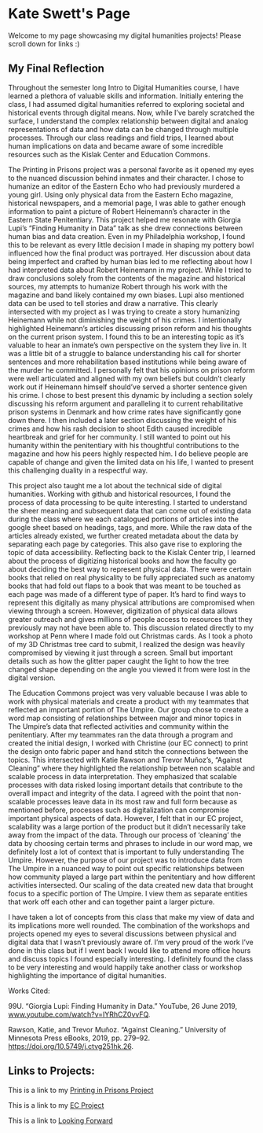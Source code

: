 
# Kate Swett's Page

Welcome to my page showcasing my digital humanities projects!
Please scroll down for links :)

## My Final Reflection

Throughout the semester long Intro to Digital Humanities course, I have learned a plethora of valuable skills and information. Initially entering the class, I had assumed digital humanities referred to exploring societal and historical events through digital means. Now, while I’ve barely scratched the surface, I understand the complex relationship between digital and analog representations of data and how data can be changed through multiple processes. Through our class readings and field trips, I learned about human implications on data and became aware of some incredible resources such as the Kislak Center and Education Commons. 

The Printing in Prisons project was a personal favorite as it opened my eyes to the nuanced discussion behind inmates and their character. I chose to humanize an editor of the Eastern Echo who had previously murdered a young girl. Using only physical data from the Eastern Echo magazine, historical newspapers, and a memorial page, I was able to gather enough information to paint a picture of Robert Heinemann’s character in the Eastern State Penitentiary. This project helped me resonate with Giorgia Lupi’s “Finding Humanity in Data” talk as she drew connections between human bias and data creation. Even in my Philadelphia workshop, I found this to be relevant as every little decision I made in shaping my pottery bowl influenced how the final product was portrayed. Her discussion about data being imperfect and crafted by human bias led to me reflecting about how I had interpreted data about Robert Heinemann in my project. While I tried to draw conclusions solely from the contents of the magazine and historical sources, my attempts to humanize Robert through his work with the magazine and band likely contained my own biases. Lupi also mentioned data can be used to tell stories and draw a narrative. This clearly intersected with my project as I was trying to create a story humanizing Heinemann while not diminishing the weight of his crimes. I intentionally highlighted Heinemann’s articles discussing prison reform and his thoughts on the current prison system. I found this to be an interesting topic as it’s valuable to hear an inmate’s own perspective on the system they live in. It was a little bit of a struggle to balance understanding his call for shorter sentences and more rehabilitation based institutions while being aware of the murder he committed. I personally felt that his opinions on prison reform were well articulated and aligned with my own beliefs but couldn’t clearly work out if Heinemann himself should’ve served a shorter sentence given his crime. I chose to best present this dynamic by including a section solely discussing his reform argument and paralleling it to current rehabilitative prison systems in Denmark and how crime rates have significantly gone down there. I then included a later section discussing the weight of his crimes and how his rash decision to shoot Edith caused incredible heartbreak and grief for her community. I still wanted to point out his humanity within the penitentiary with his thoughtful contributions to the magazine and how his peers highly respected him. I do believe people are capable of change and given the limited data on his life, I wanted to present this challenging duality in a respectful way.

This project also taught me a lot about the technical side of digital humanities. Working with github and historical resources, I found the process of data processing to be quite interesting. I started to understand the sheer meaning and subsequent data that can come out of existing data during the class where we each catalogued portions of articles into the google sheet based on headings, tags, and more. While the raw data of the articles already existed, we further created metadata about the data by separating each page by categories. This also gave rise to exploring the topic of data accessibility. Reflecting back to the Kislak Center trip, I learned about the process of digitizing historical books and how the faculty go about deciding the best way to represent physical data. There were certain books that relied on real physicality to be fully appreciated such as anatomy books that had fold out flaps to a book that was meant to be touched as each page was made of a different type of paper. It’s hard to find ways to represent this digitally as many physical attributions are compromised when viewing through a screen. However, digitization of physical data allows greater outreach and gives millions of people access to resources that they previously may not have been able to. This discussion related directly to my workshop at Penn where I made fold out Christmas cards. As I took a photo of my 3D Christmas tree card to submit, I realized the design was heavily compromised by viewing it just through a screen. Small but important details such as how the glitter paper caught the light to how the tree changed shape depending on the angle you viewed it from were lost in the digital version. 

The Education Commons project was very valuable because I was able to work with physical materials and create a product with my teammates that reflected an important portion of The Umpire. Our group chose to create a word map consisting of relationships between major and minor topics in The Umpire’s data that reflected activities and community within the penitentiary. After my teammates ran the data through a program and created the initial design, I worked with Christine (our EC connect) to print the design onto fabric paper and hand stitch the connections between the topics. This intersected with Katie Rawson and Trevor Muñoz’s, “Against Cleaning” where they highlighted the relationship between non scalable and scalable process in data interpretation. They emphasized that scalable processes with data risked losing important details that contribute to the overall impact and integrity of the data. I agreed with the point that non-scalable processes leave data in its most raw and full form because as mentioned before, processes such as digitalization can compromise important physical aspects of data. However, I felt that in our EC project, scalability was a large portion of the product but it didn’t necessarily take away from the impact of the data. Through our process of ‘cleaning’ the data by choosing certain terms and phrases to include in our word map, we definitely lost a lot of context that is important to fully understanding The Umpire. However, the purpose of our project was to introduce data from The Umpire in a nuanced way to point out specific relationships between how community played a large part within the penitentiary and how different activities intersected. Our scaling of the data created new data that brought focus to a specific portion of The Umpire. I view them as separate entities that work off each other and can together paint a larger picture. 

I have taken a lot of concepts from this class that make my view of data and its implications more well rounded. The combination of the workshops and projects opened my eyes to several discussions between physical and digital data that I wasn’t previously aware of. I’m very proud of the work I’ve done in this class but if I went back I would like to attend more office hours and discuss topics I found especially interesting. I definitely found the class to be very interesting and would happily take another class or workshop highlighting the importance of digital humanities.

Works Cited:

99U. “Giorgia Lupi: Finding Humanity in Data.” YouTube, 26 June 2019,
www.youtube.com/watch?v=IYRhCZ0vvFQ.

Rawson, Katie, and Trevor Muñoz. “Against Cleaning.” University of Minnesota Press eBooks, 2019, pp. 279–92. https://doi.org/10.5749/j.ctvg251hk.26.

## Links to Projects:

This is a link to my [Printing in Prisons Project](ESPproject.md)

This is a link to my [EC Project](ecproject.md)

This is a link to [Looking Forward](lookingforward.md)
